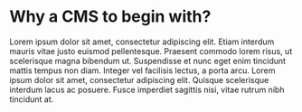 # Why a CMS to begin with?

Lorem ipsum dolor sit amet, consectetur adipiscing elit. Etiam interdum mauris vitae justo euismod pellentesque. Praesent commodo lorem risus, ut scelerisque magna bibendum ut. Suspendisse et nunc eget enim tincidunt mattis tempus non diam. Integer vel facilisis lectus, a porta arcu. Lorem ipsum dolor sit amet, consectetur adipiscing elit. Quisque scelerisque interdum lacus ac posuere. Fusce imperdiet sagittis nisi, vitae rutrum nibh tincidunt at.
